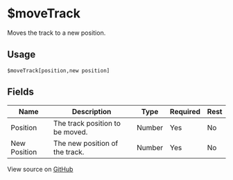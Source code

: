 # $moveTrack
Moves the track to a new position.
## Usage
```
$moveTrack[position,new position]
```
## Fields
|     Name     |           Description           |  Type  | Required | Rest |
|--------------|---------------------------------|--------|----------|------|
| Position     | The track position to be moved. | Number | Yes      | No   |
| New Position | The new position of the track.  | Number | Yes      | No   |

View source on [GitHub](https://github.com/Cyberghxst/forgemusic/blob/dev/src/natives/moveTrack.ts)